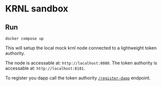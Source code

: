 # KRNL sandbox
## Run
```shell
docker compose up
```

This will setup the local mock krnl node connected to a lightweight token authority.

The node is accessable at: `http://localhost:8080`.
The token authority is accessable at: `http://localhost:8181`.

To register you dapp call the token authority [`/register-dapp`](/token-authority/README.md#register-dapp) endpoint.

